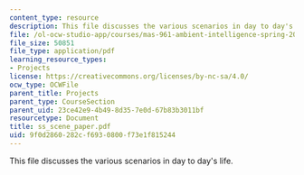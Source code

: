 ```yaml
---
content_type: resource
description: This file discusses the various scenarios in day to day's life.
file: /ol-ocw-studio-app/courses/mas-961-ambient-intelligence-spring-2005/9f0d2860282cf6930800f73e1f815244_ss_scene_paper.pdf
file_size: 50851
file_type: application/pdf
learning_resource_types:
- Projects
license: https://creativecommons.org/licenses/by-nc-sa/4.0/
ocw_type: OCWFile
parent_title: Projects
parent_type: CourseSection
parent_uid: 23ce42e9-4b49-8d35-7e0d-67b83b3011bf
resourcetype: Document
title: ss_scene_paper.pdf
uid: 9f0d2860-282c-f693-0800-f73e1f815244
---
```

This file discusses the various scenarios in day to day's life.